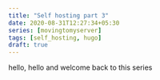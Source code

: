 ```yaml
---
title: "Self hosting part 3"
date: 2020-08-31T12:27:34+05:30
series: [movingtomyserver]
tags: [self_hosting, hugo]
draft: true
---
```

hello, hello and welcome back to this series





